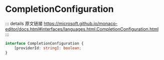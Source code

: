 # CompletionConfiguration
        
::: details 原文链接
https://microsoft.github.io/monaco-editor/docs.html#interfaces/languages.html.CompletionConfiguration.html
:::

```ts
interface CompletionConfiguration {
    [providerId: string]: boolean;
}
```
